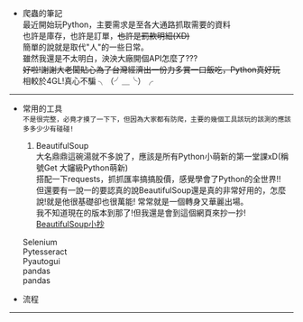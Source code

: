 * 爬蟲的筆記  
最近開始玩Python，主要需求是至各大通路抓取需要的資料  
也許是庫存，也許是訂單，~~也許是罰款明細(XD)~~  
簡單的說就是取代"人"的一些日常。  
雖然我還是不太明白，泱泱大廠開個API怎麼了???   
~~好啦!謝謝大老闆貼心為了台灣經濟出一份力多賞一口飯吃，Python真好玩~~  
相較於4GL!真心不騙 ╮（╯＿╰）╭
---
* 常用的工具  
`不是很完整，必竟才摸了一下下，但因為大家都有防爬，主要的幾個工具該玩的該測的應該多多少少有碰碰!`   
  1. BeautifulSoup  
  大名鼎鼎這碗湯就不多說了，應該是所有Python小萌新的第一堂課xD(稱號Get 大嬸級Python萌新)  
  搭配一下requests，抓抓匯率搞搞股價，感覺學會了Python的全世界!!  
  但還要有一說一的要認真的說BeautifulSoup還是真的非常好用的，怎麼說!就是他很基礎卻也很萬能!
  常常就是一個轉身又華麗出場。  
  我不知道現在的版本到那了!但我還是會到這個網頁來抄一抄!
[BeautifulSoup小抄](https://beautifulsoup.readthedocs.io/zh_CN/v4.4.0/ "游標顯示")

  Selenium  
  Pytesseract  
  Pyautogui  
  pandas  
  pandas


* 流程
---
